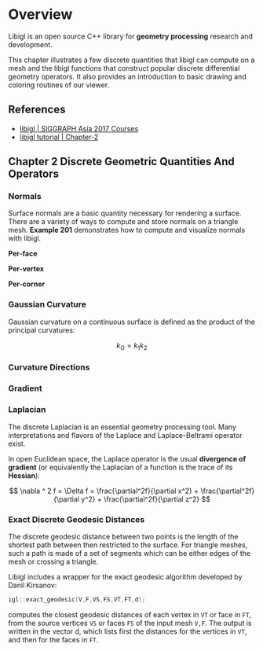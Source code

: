 # Overview

Libigl is an open source C++ library for **geometry processing** research and development.

This chapter illustrates a few discrete quantities that libigl can compute on a mesh and the libigl functions that construct popular discrete differential geometry operators. It also provides an introduction to basic drawing and coloring routines of our viewer.

## References

- [libigl | SIGGRAPH Asia 2017 Courses](https://dl.acm.org/doi/pdf/10.1145/3134472.3134497)
- [libigl tutorial | Chapter-2](https://libigl.github.io/tutorial/#chapter-2-discrete-geometric-quantities-and-operators)

## Chapter 2 Discrete Geometric Quantities And Operators

### Normals

Surface normals are a basic quantity necessary for rendering a surface. There are a variety of ways to compute and store normals on a triangle mesh. **Example 201** demonstrates how to compute and visualize normals with libigl.

**Per-face**

**Per-vertex**

**Per-corner**

### Gaussian Curvature

Gaussian curvature on a continuous surface is defined as the product of the principal curvatures:

$$
k_G = k_1k_2
$$

### Curvature Directions

### Gradient

### Laplacian

The discrete Laplacian is an essential geometry processing tool. Many interpretations and flavors of the Laplace and Laplace-Beltrami operator exist.

In open Euclidean space, the Laplace operator is the usual **divergence of gradient** (or equivalently the Laplacian of a function is the trace of its **Hessian**):

$$
\nabla ^ 2 f = \Delta f = \frac{\partial^2f}{\partial x^2} + \frac{\partial^2f}{\partial y^2} + \frac{\partial^2f}{\partial z^2}
$$

### Exact Discrete Geodesic Distances

The discrete geodesic distance between two points is the length of the shortest path between then restricted to the surface. For triangle meshes, such a path is made of a set of segments which can be either edges of the mesh or crossing a triangle.

Libigl includes a wrapper for the exact geodesic algorithm developed by Danil Kirsanov:

```cpp
igl::exact_geodesic(V,F,VS,FS,VT,FT,d);
```

computes the closest geodesic distances of each vertex in `VT` or face in `FT`, from the source vertices `VS` or faces `FS` of the input mesh `V,F`. The output is written in the vector d, which lists first the distances for the vertices in `VT`, and then for the faces in `FT`.
